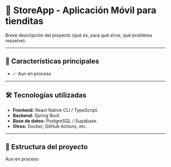 # 📌 StoreApp - Aplicación Móvil para tienditas

Breve descripción del proyecto (qué es, para qué sirve, qué problema resuelve).

---

## 🚀 Características principales
- ✅ Aun en proceso

---

## 🛠️ Tecnologías utilizadas
- **Frontend:** React Native CLI / TypeScript.
- **Backend:** Spring Boot.
- **Base de datos:** PostgreSQL / Supabase.
- **Otros:** Docker, GitHub Actions, etc.

---

## 📂 Estructura del proyecto
Aun en proceso
